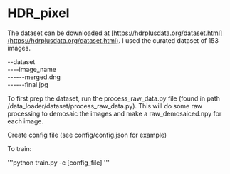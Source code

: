 # HDR_pixel

The dataset can be downloaded at [https://hdrplusdata.org/dataset.html](https://hdrplusdata.org/dataset.html). I used the curated dataset of 153 images.

--dataset<br>
----image_name<br>
------merged.dng<br>
------final.jpg<br>

To first prep the dataset, run the process_raw_data.py file (found in path /data_loader/dataset/process_raw_data.py). This will do some raw processing to demosaic the images and make a raw_demosaiced.npy for each image. 


Create config file (see config/config.json for example)

To train:

'''python train.py -c [config_file] '''
